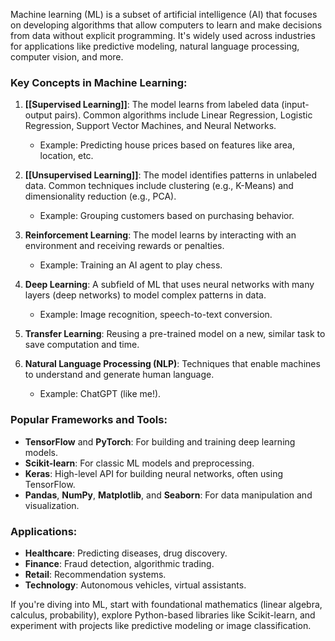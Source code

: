 Machine learning (ML) is a subset of artificial intelligence (AI) that focuses on developing algorithms that allow computers to learn and make decisions from data without explicit programming. It's widely used across industries for applications like predictive modeling, natural language processing, computer vision, and more.

### Key Concepts in Machine Learning:

1. **[[Supervised Learning]]**: The model learns from labeled data (input-output pairs). Common algorithms include Linear Regression, Logistic Regression, Support Vector Machines, and Neural Networks.
    
    - Example: Predicting house prices based on features like area, location, etc.
2. **[[Unsupervised Learning]]**: The model identifies patterns in unlabeled data. Common techniques include clustering (e.g., K-Means) and dimensionality reduction (e.g., PCA).
    
    - Example: Grouping customers based on purchasing behavior.
3. **Reinforcement Learning**: The model learns by interacting with an environment and receiving rewards or penalties.
    
    - Example: Training an AI agent to play chess.
4. **Deep Learning**: A subfield of ML that uses neural networks with many layers (deep networks) to model complex patterns in data.
    
    - Example: Image recognition, speech-to-text conversion.
5. **Transfer Learning**: Reusing a pre-trained model on a new, similar task to save computation and time.
    
6. **Natural Language Processing (NLP)**: Techniques that enable machines to understand and generate human language.
    
    - Example: ChatGPT (like me!).

### Popular Frameworks and Tools:

- **TensorFlow** and **PyTorch**: For building and training deep learning models.
- **Scikit-learn**: For classic ML models and preprocessing.
- **Keras**: High-level API for building neural networks, often using TensorFlow.
- **Pandas**, **NumPy**, **Matplotlib**, and **Seaborn**: For data manipulation and visualization.

### Applications:

- **Healthcare**: Predicting diseases, drug discovery.
- **Finance**: Fraud detection, algorithmic trading.
- **Retail**: Recommendation systems.
- **Technology**: Autonomous vehicles, virtual assistants.

If you're diving into ML, start with foundational mathematics (linear algebra, calculus, probability), explore Python-based libraries like Scikit-learn, and experiment with projects like predictive modeling or image classification.
